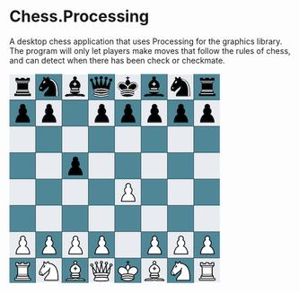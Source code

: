 # Chess.Processing
A desktop chess application that uses Processing for the graphics library. The program will only let players make moves that follow the rules of chess, and can detect when there has been check or checkmate.

![Chess](./ChessDemo.png)
